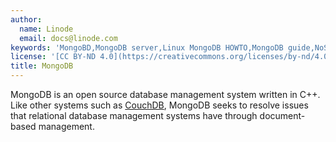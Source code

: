 ```yaml
---
author:
  name: Linode
  email: docs@linode.com
keywords: 'MongoBD,MongoDB server,Linux MongoDB HOWTO,MongoDB guide,NoSQL'
license: '[CC BY-ND 4.0](https://creativecommons.org/licenses/by-nd/4.0)'
title: MongoDB
---
```


MongoDB is an open source database management system written in C++. Like other systems such as [CouchDB](/docs/databases/couchdb/), MongoDB seeks to resolve issues that relational database management systems have through document-based management.
